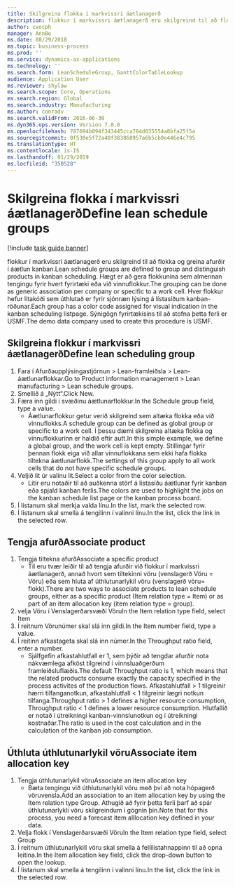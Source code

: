 ```yaml
---
title: Skilgreina flokka í markvissri áætlanagerð
description: flokkur í markvissri áætlanagerð eru skilgreind til að flokka og greina afurðir í áætlun kanban.
author: cvocph
manager: AnnBe
ms.date: 08/29/2018
ms.topic: business-process
ms.prod: ''
ms.service: dynamics-ax-applications
ms.technology: ''
ms.search.form: LeanScheduleGroup, GanttColorTableLookup
audience: Application User
ms.reviewer: shylaw
ms.search.scope: Core, Operations
ms.search.region: Global
ms.search.industry: Manufacturing
ms.author: conradv
ms.search.validFrom: 2016-06-30
ms.dyn365.ops.version: Version 7.0.0
ms.openlocfilehash: 787694b094f343445cca784d035554a8bfa25f5a
ms.sourcegitcommit: 0f530e5f72a40f383868957a6b5cb0e446e4c795
ms.translationtype: HT
ms.contentlocale: is-IS
ms.lasthandoff: 01/29/2019
ms.locfileid: "350528"
---
```

# <a name="define-lean-schedule-groups"></a><span data-ttu-id="51352-103">Skilgreina flokka í markvissri áætlanagerð</span><span class="sxs-lookup"><span data-stu-id="51352-103">Define lean schedule groups</span></span>

[!include [task guide banner](../../includes/task-guide-banner.md)]

<span data-ttu-id="51352-104">flokkur í markvissri áætlanagerð eru skilgreind til að flokka og greina afurðir í áætlun kanban.</span><span class="sxs-lookup"><span data-stu-id="51352-104">Lean schedule groups are defined to group and distinguish products in kanban scheduling.</span></span> <span data-ttu-id="51352-105">Hægt er að gera flokkunina sem almennan tengingu fyrir hvert fyrirtæki eða við vinnuflokkur.</span><span class="sxs-lookup"><span data-stu-id="51352-105">The grouping can be done as generic association per company or specific to a work cell.</span></span> <span data-ttu-id="51352-106">Hver flokkur hefur litakóði sem úthlutað er fyrir sjónræn lýsing á lístasíðum kanban-röðunar.</span><span class="sxs-lookup"><span data-stu-id="51352-106">Each group has a color code assigned for visual indication in the kanban scheduling listpage.</span></span> <span data-ttu-id="51352-107">Sýnigögn fyrirtækisins til að stofna þetta ferli er USMF.</span><span class="sxs-lookup"><span data-stu-id="51352-107">The demo data company used to create this procedure is USMF.</span></span>


## <a name="define-lean-scheduling-group"></a><span data-ttu-id="51352-108">Skilgreina flokkur í markvissri áætlanagerð</span><span class="sxs-lookup"><span data-stu-id="51352-108">Define lean scheduling group</span></span>
1. <span data-ttu-id="51352-109">Fara í Afurðaupplýsingastjórnun > Lean-framleiðsla > Lean-áætlunarflokkar.</span><span class="sxs-lookup"><span data-stu-id="51352-109">Go to Product information management > Lean manufacturing > Lean schedule groups.</span></span>
2. <span data-ttu-id="51352-110">Smellið á „Nýtt“.</span><span class="sxs-lookup"><span data-stu-id="51352-110">Click New.</span></span>
3. <span data-ttu-id="51352-111">Færa inn gildi í svæðinu áætlunarflokkur.</span><span class="sxs-lookup"><span data-stu-id="51352-111">In the Schedule group field, type a value.</span></span>
    * <span data-ttu-id="51352-112">Áætlunarflokkur getur verið skilgreind sem altæka flokka eða við vinnuflokks.</span><span class="sxs-lookup"><span data-stu-id="51352-112">A schedule group can be defined as global group or specific to a work cell.</span></span> <span data-ttu-id="51352-113">Í þessu dæmi skilgreina altæka flokka og vinnuflokkurinn er haldið eftir autt.</span><span class="sxs-lookup"><span data-stu-id="51352-113">In this simple example, we define a global group, and the work cell is kept empty.</span></span> <span data-ttu-id="51352-114">Stillingar fyrir þennan flokk eiga við allar vinnuflokkana sem ekki hafa flokka tiltekna áætlunarflokk.</span><span class="sxs-lookup"><span data-stu-id="51352-114">The settings of this group apply to all work cells that do not have specific schedule groups.</span></span>  
4. <span data-ttu-id="51352-115">Veljið lit úr valinu lit.</span><span class="sxs-lookup"><span data-stu-id="51352-115">Select a color from the color selection.</span></span>
    * <span data-ttu-id="51352-116">Litir eru notaðir til að auðkenna störf á listasíðu áætlunar fyrir kanban eða spjald kanban ferlis.</span><span class="sxs-lookup"><span data-stu-id="51352-116">The colors are used to highlight the jobs on the kanban schedule list page or the kanban process board.</span></span>  
5. <span data-ttu-id="51352-117">Í listanum skal merkja valda línu.</span><span class="sxs-lookup"><span data-stu-id="51352-117">In the list, mark the selected row.</span></span>
6. <span data-ttu-id="51352-118">Í listanum skal smella á tengilinn í valinni línu.</span><span class="sxs-lookup"><span data-stu-id="51352-118">In the list, click the link in the selected row.</span></span>

## <a name="associate-product"></a><span data-ttu-id="51352-119">Tengja afurð</span><span class="sxs-lookup"><span data-stu-id="51352-119">Associate product</span></span>
1. <span data-ttu-id="51352-120">Tengja tiltekna afurð</span><span class="sxs-lookup"><span data-stu-id="51352-120">Associate a specific product</span></span>
    * <span data-ttu-id="51352-121">Til eru tvær leiðir til að tengja afurðir við flokkur í markvissri áætlanagerð, annað hvort sem tiltekinni vöru (venslagerð Vöru  = Vöru) eða sem hluta af úthlutunarlykil vöru (venslagerð vöru= flokk).</span><span class="sxs-lookup"><span data-stu-id="51352-121">There are two ways to associate products to lean schedule groups, either as a specific product (Item relation type = Item) or as part of an item allocation key (item relation type = group).</span></span>    
2. <span data-ttu-id="51352-122">velja Vöru í Venslagerðarsvæði Vöru</span><span class="sxs-lookup"><span data-stu-id="51352-122">In the Item relation type field, select Item</span></span>
3. <span data-ttu-id="51352-123">Í reitnum Vörunúmer skal slá inn gildi.</span><span class="sxs-lookup"><span data-stu-id="51352-123">In the Item number field, type a value.</span></span>
4. <span data-ttu-id="51352-124">Í reitinn afkastageta skal slá inn númer.</span><span class="sxs-lookup"><span data-stu-id="51352-124">In the Throughput ratio field, enter a number.</span></span>
    * <span data-ttu-id="51352-125">Sjálfgefin afkastahlutfall er 1, sem þýðir að tengdar afurðir nota nákvæmlega afköst tilgreind í vinnsluaðgerðum framleiðsluflæðis.</span><span class="sxs-lookup"><span data-stu-id="51352-125">The default Throughput ratio is 1, which means that the related products consume exactly the capacity specified in the process activites of the production flows.</span></span> <span data-ttu-id="51352-126">Afkastahlutfall > 1 tilgreinir hærri tilfanganotkun, afkastahlutfall < 1 tilgreinir lægri notkun tilfanga.</span><span class="sxs-lookup"><span data-stu-id="51352-126">Throughput ratio > 1 defines a higher resource consumption, Throughput ratio < 1 defines a lower resource consumption.</span></span> <span data-ttu-id="51352-127">Hlutfallið er notað í útreikningi kanban-vinnslunotkun og í útreikningi kostnaðar.</span><span class="sxs-lookup"><span data-stu-id="51352-127">The ratio is used in the cost calculation and in the calculation of the kanban job consumption.</span></span>  

## <a name="associate-item-allocation-key"></a><span data-ttu-id="51352-128">Úthluta úthlutunarlykil vöru</span><span class="sxs-lookup"><span data-stu-id="51352-128">Associate item allocation key</span></span>
1. <span data-ttu-id="51352-129">Tengja úthlutunarlykil vöru</span><span class="sxs-lookup"><span data-stu-id="51352-129">Associate an item allocation key</span></span>
    * <span data-ttu-id="51352-130">Bæta tengingu við úthlutunarlykil vöru með því að nota hópagerð vöruvensla.</span><span class="sxs-lookup"><span data-stu-id="51352-130">Add an association to an item allocation key by using the Item relation type Group.</span></span>   <span data-ttu-id="51352-131">Athugið að fyrir þetta ferli þarf að spár úthlutunarlykli vöru skilgreindum í gögnin þín.</span><span class="sxs-lookup"><span data-stu-id="51352-131">Note that for this process, you need a forecast item alllocation key defined in your data.</span></span>  
2. <span data-ttu-id="51352-132">Velja flokk í Venslagerðarsvæði Vöru</span><span class="sxs-lookup"><span data-stu-id="51352-132">In the Item relation type field, select Group</span></span>
3. <span data-ttu-id="51352-133">Í reitnum úthlutunarlykill vöru skal smella á fellilistahnappinn til að opna leitina.</span><span class="sxs-lookup"><span data-stu-id="51352-133">In the Item allocation key field, click the drop-down button to open the lookup.</span></span>
4. <span data-ttu-id="51352-134">Í listanum skal smella á tengilinn í valinni línu.</span><span class="sxs-lookup"><span data-stu-id="51352-134">In the list, click the link in the selected row.</span></span>

